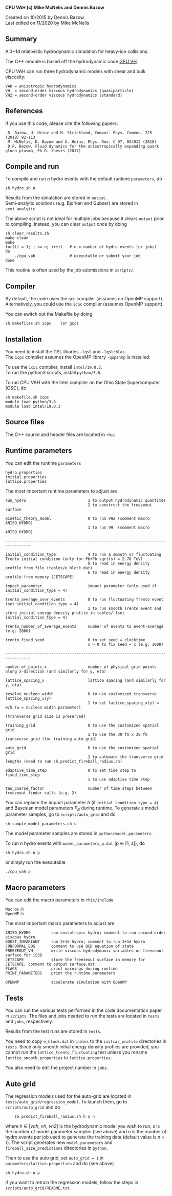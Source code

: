 **CPU VAH (c) Mike McNelis and Dennis Bazow**

Created on 10/2015 by Dennis Bazow\
Last edited on 11/2020 by Mike McNelis

## Summary
A 3+1d relativistic hydrodynamic simulation for heavy-ion collisions.

The C++ module is based off the hydrodynamic code [GPU VH](https://github.com/bazow/gpu-vh.git).
    
CPU VAH can run three hydrodynamic models with shear and bulk viscosity:

    VAH = anisotropic hydrodynamics
    VH  = second-order viscous hydrodynamics (quasiparticle)
    VH2 = second-order viscous hydrodynamics (standard)


## References

If you use this code, please cite the following papers:

     D. Bazow, U. Heinz and M. Strickland, Comput. Phys. Commun. 225 (2018) 92-113    
     M. McNelis, D. Bazow and U. Heinz, Phys. Rev. C 97, 054912 (2018)
     D.P. Bazow, Fluid dynamics for the anisotropically expanding quark gluon plasma, Ph.D. thesis (2017)


## Compile and run
To compile and run *n* hydro events with the default runtime `parameters`, do

    sh hydro.sh n  

Results from the simulation are stored in `output`.\
Semi-analytic solutions (e.g. Bjorken and Gubser) are stored in `semi_analytic`.

The above script is not ideal for multiple jobs because it clears `output` prior to compiling. Instead, you can clear `output` once by doing

    sh clear_results.sh
    make clean
    make
    for((i = 1; i <= n; i++))   # n = number of hydro events (or jobs)
    do
        ./cpu_vah               # executable or submit your job
    done
    
This routine is often used by the job submissions in `scripts/`.


## Compiler

By default, the code uses the `gcc` compiler (assumes no OpenMP support).\
Alternatively, you could use the `icpc` compiler (assumes OpenMP support).

You can switch out the Makefile by doing

    sh makefiles.sh icpc    (or gcc)
    

## Installation

You need to install the GSL libaries `-lgsl` and `-lgslcblas`.\
The `icpc` compiler assumes the OpenMP library `-qopenmp` is installed.

To use the `icpc` compiler, install `intel/19.0.3`.\
To run the python3 scripts, install `python/3.6`.

To run CPU VAH with the Intel compiler on the Ohio State Supercomputer (OSC), do
    
    sh makefile.sh icpc
    module load python/3.6
    module load intel/19.0.3


## Source files

The C++ source and header files are located in `rhic`


## Runtime parameters

You can edit the runtime `parameters`

    hydro.properties
    initial.properties
    lattice.properties
    
The most important runtime parameters to adjust are

    run_hydro                           1 to output hydrodynamic quantites
                                        2 to construct the freezeout surface
                                        
    kinetic_theory_model                0 to run VH2 (comment macro ANISO_HYDRO)
                                        1 to run VH  (comment macro ANISO_HYDRO)
    
    ---------------------------------------------------------------------------------
      
    initial_condition_type              4 to run a smooth or fluctuating Trento initial condition (only for Pb+Pb sqrt(s) = 2.76 TeV)
                                        5 to read in energy density profile from file (tables/e_block.dat)
                                        6 to read in energy density profile from memory (JETSCAPE)
                                        
    impact_parameter                    impact parameter (only used if initial_condition_type = 4)
                                        
    trento_average_over_events          0 to run fluctuating Trento event (set initial_condition_type = 4)
                                        1 to run smooth Trento event and store initial energy density profile in tables/ (set initial_condition_type = 4)
                                        
    trento_number_of_average_events     number of events to event-average (e.g. 2000)
    
    trento_fixed_seed                   0 to set seed = clocktime
                                        x > 0 to fix seed = x (e.g. 1000)
    
    ---------------------------------------------------------------------------------
    
    number_of_points_x                  number of physical grid points along x-direction (and similarly for y, eta)
    
    lattice_spacing_x                   lattice spacing (and similarly for y, eta)
    
    resolve_nucleon_width               0 to use customized transverse lattice_spacing_x(y)
                                        1 to set lattice_spacing_x(y) = w/5 (w = nucleon width parameter)
                                                                            (transverse grid size is preserved)
    
    training_grid                       0 to use the customized spatial grid
                                        1 to use the 30 fm x 30 fm transverse grid (for training auto-grid) 
                                        
    auto_grid                           0 to use the customized spatial grid
                                        1 to automate the transverse grid lengths (need to run sh.predict_fireball_radius.sh)
    
    adaptive_time_step                  0 to set time step to fixed_time_step
                                        1 to use adaptive time step
    
    tau_coarse_factor                   number of time steps between freezeout finder calls (e.g. 2)
    

You can replace the impact parameter *b* (if `initial_condition_type = 4`) and Bayesian model parameters *P<sub>B</sub>* during runtime. To generate *s* model parameter samples, go to `scripts/auto_grid` and do

    sh sample_model_parameters.sh s        
    
The model parameter samples are stored in `python/model_parameters`.

To run *n* hydro events with `model_parameters_p.dat`  (*p* ∈ [1, *s*]), do

    sh hydro.sh n p    

or simply run the executable

    ./cpu_vah p


## Macro parameters

You can edit the macro parameters in `rhic/include`

    Macros.h
    OpenMP.h
    
The most important macro parameters to adjust are
    
    ANISO_HYDRO         run anisotropic hydro; comment to run second-order viscous hydro
    BOOST_INVARIANT     run 2+1d hydro; comment to run 3+1d hydro
    CONFORMAL_EOS       comment to use QCD equation of state
    FREEZEOUT_VH        write viscous hydrodymamic variables on freezeout surface for iS3D
    JETSCAPE            store the freezeout surface in memory for JETSCAPE; comment to output surface.dat
    FLAGS               print warnings during runtime
    PRINT_PARAMETERS    print the runtime parameters
    
    OPENMP              accelerate simulation with OpenMP


## Tests

You can run the various tests performed in the code documentation paper in `scripts`. The files and jobs needed to run the tests are located in `tests` and `jobs`, respectively. 

Results from the test runs are stored in `tests`.

You need to copy `e_block.dat` in `tables` to the `initial_profile` directories in `tests`. Since only smooth initial energy density profiles are provided, you cannot run the `lattice_trento_fluctuating` test unless you rename `lattice_smooth.properties` to `lattice.properties`.

You also need to edit the project number in `jobs`.


## Auto grid

The regression models used for the auto-grid are located in `tests/auto_grid/regression_model`. To launch them, go to `scripts/auto_grid` and do

        sh predict_fireball_radius.sh h s n

where *h* ∈ [*vah*, *vh*, *vh2*] is the hydrodynamic model you wish to run, *s* is the number of model parameter samples (see above) and *n* is the number of hydro events per job used to generate the training data (default value is *n = 1*). The script generates new `model_parameters` and `fireball_size_predictions` directories in `python`.

Then to use the auto grid, set `auto_grid = 1` in `parameters/lattice.properties` and do (see above)

    sh hydro.sh n p 

If you want to retrain the regression models, follow the steps in `scripts/auto_grid/README.txt`.
